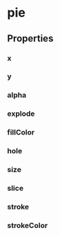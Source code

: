 # pie

## Properties

### x
### y

### alpha
### explode
### fillColor
### hole
### size
### slice
### stroke
### strokeColor
